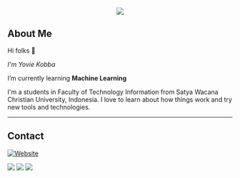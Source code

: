 # 

<p align="center">
    <img src="https://github-readme-stats.vercel.app/api?username=yopilatul&show_icons=true&count_private=true&theme=dark"/>
</p>

## About Me

Hi folks :wave: 

*I'm Yovie Kobba*

I’m currently learning **Machine Learning**

I'm a students in Faculty of Technology Information from Satya Wacana Christian University, Indonesia. I love to learn about how things work and try new tools and technologies.


---

## Contact
[![Website](https://img.shields.io/website?label=LandingPage&style=for-the-badge&url=https%3A%2F%2Fyopilatul.github.io)](https://yopilatul.github.io)

<a href="mailto:adithyakobba12@outlook.com">
<img src="https://img.shields.io/badge/adithyakobba12@outlook.com-%23D14836.svg?&style=for-the-badge&logo=gmail&logoColor=white" href="adithyakobba12@outlook.com"></a>

<a  href="https://www.instagram.com/yoviek12/">
<img src="https://img.shields.io/badge/@yoviek12-%23E4405F.svg?&style=for-the-badge&logo=instagram&logoColor=white"></a>

<a  href="https://www.facebook.com/yopilaytul/">
<img src="https://img.shields.io/badge/YovieKobba-%23E4405F.svg?&style=for-the-badge&logo=facebook&logoColor=white"></a>

